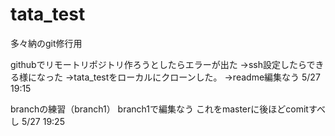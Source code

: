 # tata_test
多々納のgit修行用

githubでリモートリポジトリ作ろうとしたらエラーが出た
→ssh設定したらできる様になった
→tata_testをローカルにクローンした。
→readme編集なう
5/27 19:15

branchの練習（branch1）
branch1で編集なう
これをmasterに後ほどcomitすべし
5/27 19:25
